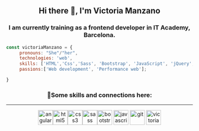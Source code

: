 

<h2 align="center">Hi there 👋,  I'm Victoria Manzano</h2>
<h3 align="center">I am currently training as a frontend developer in IT Academy, Barcelona.</h3>

```js 
const victoriaManzano = {
     pronouns: "She"/"her",
     technologies: 'web',
     skills: ['HTML','Css','Sass', 'Bootstrap', 'JavaScript', 'jQuery', 'git'],
     passions:['Web development', 'Performance web'];

} 
````

<h3 align="center">💬Some skills and connections here:</h3>

<hr>

<p align="center"><a href="https://www.linkedin.com/in/victoria-manzano-collado-95528b271" target="_blank" rel="noreferrer"><img src="https://angular.io/assets/images/logos/angular/angular.svg" alt="angular" width="40" height="40"/></a><a href="https://www.linkedin.com/in/victoria-manzano-collado-95528b271" target="_blank" rel="noreferrer"><img src="https://raw.githubusercontent.com/devicons/devicon/master/icons/html5/html5-original-wordmark.svg" alt="html5" width="40" height="40"/></a><a href="https://www.linkedin.com/in/victoria-manzano-collado-95528b271" target="_blank" rel="noreferrer"><img src="https://raw.githubusercontent.com/devicons/devicon/master/icons/css3/css3-original-wordmark.svg" alt="css3" width="40" height="40"/></a><a href="https://www.linkedin.com/in/victoria-manzano-collado-95528b271"target="_blank" rel="noreferrer"><img src="https://raw.githubusercontent.com/devicons/devicon/master/icons/sass/sass-original.svg" alt="sass" width="40" height="40"/></a><a href="https://www.linkedin.com/in/victoria-manzano-collado-95528b271" target="_blank" rel="noreferrer"><img src="https://raw.githubusercontent.com/devicons/devicon/master/icons/bootstrap/bootstrap-plain-wordmark.svg" alt="bootstrap" width="40" height="40"/></a>  <a href="https://www.linkedin.com/in/victoria-manzano-collado-95528b271" target="_blank" rel="noreferrer"><img src="https://raw.githubusercontent.com/devicons/devicon/master/icons/javascript/javascript-original.svg" alt="javascript" width="40" height="40"/></a>  <a href="https://www.linkedin.com/in/victoria-manzano-collado-95528b271" target="_blank" rel="noreferrer"><img src="https://www.vectorlogo.zone/logos/git-scm/git-scm-icon.svg" alt="git" width="40" height="40"/></a>  <a href="https://www.linkedin.com/in/victoria-manzano-collado-95528b271" target="blank"><img src="https://raw.githubusercontent.com/rahuldkjain/github-profile-readme-generator/master/src/images/icons/Social/linked-in-alt.svg" alt="victoria manzano collado" height="40" width="40"/></a> </p>



















































































































































































































































































































































































































































































































































































































































































































































































































































































































































































































































  
  
 
  
  
  

  
  
   
    
